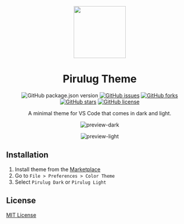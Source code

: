 <div align="center">

<img src="p-icon.jpg" width="140" />

# Pirulug Theme

![GitHub package.json version](https://img.shields.io/github/package-json/v/pirulug/pirulug-theme?color=ff0055&style=for-the-badge)
[![GitHub issues](https://img.shields.io/github/issues/pirulug/pirulug-theme?color=%23ff0055&style=for-the-badge)](https://github.com/pirulug/pirulug-theme/issues)
[![GitHub forks](https://img.shields.io/github/forks/pirulug/pirulug-theme?color=ff0055&style=for-the-badge)](https://github.com/pirulug/pirulug-theme/network)
[![GitHub stars](https://img.shields.io/github/stars/pirulug/pirulug-theme?color=ff0055&style=for-the-badge)](https://github.com/pirulug/pirulug-theme/stargazers)
[![GitHub license](https://img.shields.io/github/license/pirulug/pirulug-theme?color=ff0055&style=for-the-badge)](https://github.com/pirulug/pirulug-theme/blob/master/LICENSE.txt)

A minimal theme for VS Code that comes in dark and light.

![preview-dark](https://i.imgur.com/iRELxVN.png)

![preview-light](https://i.imgur.com/xX4j9e3.png)

</div>

## Installation

1. Install theme from the [Marketplace](https://marketplace.visualstudio.com/items?itemName=Pirulug.pirulug-theme)
2. Go to `File > Preferences > Color Theme`
3. Select `Pirulug Dark` or `Pirulug Light`

## License

[MIT License](LICENSE) 